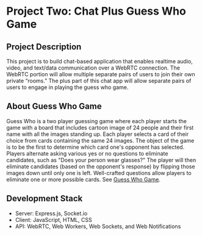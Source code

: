 # Project Two: Chat Plus Guess Who Game

## Project Description

This project is to build chat-based application that enables realtime audio, video, and text/data communication over a WebRTC connection. The WebRTC portion will allow multiple separate pairs of users to join their own private “rooms.” The plus part of this chat app will allow separate pairs of users to engage in playing the guess who game.

## About Guess Who Game

Guess Who is a two player guessing game where each player starts the game with a board that includes cartoon image of 24 people and their first name with all the images standing up. Each player selects a card of their choice from cards containing the same 24 images. The object of the game is to be the first to determine which card one's opponent has selected. Players alternate asking various yes or no questions to eliminate candidates, such as "Does your person wear glasses?" The player will then eliminate candidates (based on the opponent's response) by flipping those images down until only one is left. Well-crafted questions allow players to eliminate one or more possible cards. 
See [Guess Who Game](https://en.wikipedia.org/wiki/Guess_Who%3F).

## Development Stack
* Server: Express.js, Socket.io
* Client: JavaScript, HTML, CSS
* API: WebRTC, Web Workers, Web Sockets, and Web Notifications


